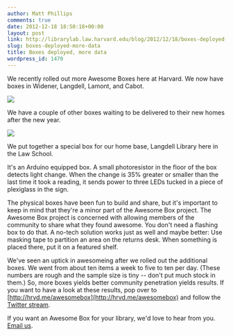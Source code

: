 ```yaml
---
author: Matt Phillips
comments: true
date: 2012-12-18 18:50:18+00:00
layout: post
link: http://librarylab.law.harvard.edu/blog/2012/12/18/boxes-deployed-more-data/
slug: boxes-deployed-more-data
title: Boxes deployed, more data
wordpress_id: 1470
---
```


We recently rolled out more Awesome Boxes here at Harvard. We now have boxes in Widener, Langdell, Lamont, and Cabot.

[![](http://librarylab.law.harvard.edu/blog/wp-content/uploads/2012/12/ab-locattion-wild-arrows.png)](http://librarylab.law.harvard.edu/blog/wp-content/uploads/2012/12/ab-locattion-wild-arrows.png)



We have a couple of other boxes waiting to be delivered to their new homes after the new year.

[![](http://librarylab.law.harvard.edu/blog/wp-content/uploads/2012/12/many-ab-lower-thin-1024x442.jpg)](http://librarylab.law.harvard.edu/blog/wp-content/uploads/2012/12/many-ab-lower-thin.jpg)



We put together a special box for our home base, Langdell Library here in the Law School.





It's an Arduino equipped box. A small photoresistor in the floor of the box detects light change. When the change is 35% greater or smaller than the last time it took a reading, it sends power to three LEDs tucked in a piece of plexiglass in the sign.

The physical boxes have been fun to build and share, but it's important to keep in mind that they're a minor part of the Awesome Box project. The Awesome Box project is concerned with allowing members of the community to share what they found awesome. You don't need a flashing box to do that. A no-tech solution works just as well and maybe better: Use masking tape to partition an area on the returns desk. When something is placed there, put it on a featured shelf.

We've seen an uptick in awesomeing after we rolled out the additional boxes. We went from about ten items a week to five to ten per day. (These numbers are rough and the sample size is tiny -- don't put much stock in them.) So, more boxes yields better community penetration yields results. If you want to have a look at these results, pop over to [http://hrvd.me/awesomebox](http://hrvd.me/awesomebox) and follow the [Twitter stream](http://twitter.com/hlawesome).

If you want an Awesome Box for your library, we'd love to hear from you. [Email us](http://librarylab.law.harvard.edu/about.html).
